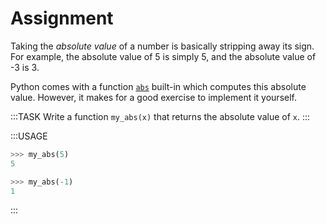 # Assignment

Taking the *absolute value* of a number is basically stripping away its sign.
For example, the absolute value of 5 is simply 5, and the absolute value of -3 is 3.

Python comes with a function [`abs`](https://docs.python.org/3/library/functions.html#abs) built-in which computes this absolute value.
However, it makes for a good exercise to implement it yourself.

:::TASK
Write a function `my_abs(x)` that returns the absolute value of `x`.
:::

:::USAGE

```python
>>> my_abs(5)
5

>>> my_abs(-1)
1
```

:::

